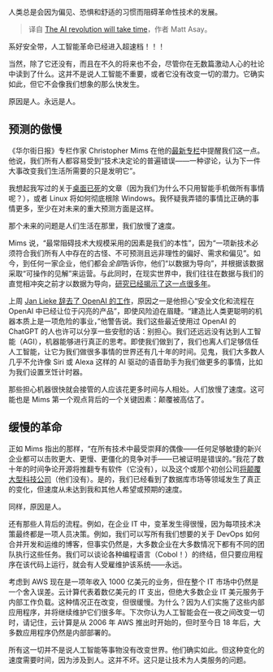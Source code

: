 
<!--
title: 人工智能革命需要时间
cover: ./cover.png
-->

人类总是会因为偏见、恐惧和舒适的习惯而阻碍革命性技术的发展。

> 译自 [The AI revolution will take time](https://www.infoworld.com/article/3715268/the-ai-revolution-will-take-time.html)，作者 Matt Asay。

系好安全带，人工智能革命已经进入超速档！！！

当然，除了它还没有，而且在不久的将来也不会，尽管你在无数篇激动人心的社论中读到了什么。这并不是说人工智能不重要，或者它没有改变一切的潜力。它确实如此，但它不会像我们想象的那么快发生。

原因是人。永远是人。

## 预测的傲慢

《华尔街日报》专栏作家 Christopher Mims 在他的[最新专栏](https://www.wsj.com/tech/personal-tech/what-i-got-wrong-in-a-decade-of-predicting-the-future-of-tech-06420bba)中提醒我们这一点。他说，我们所有人都容易受到“技术决定论的普遍错误——一种谬论，认为下一件大事改变我们生活所需要的只是发明它”。

我想起我写过的关于[桌面已死](https://asay.blogspot.com/2005/09/commentary-desktop-is-dead.html?m=1)的文章（因为我们为什么不只用智能手机做所有事情呢？），或者 Linux 将如何彻底根除 Windows。我怀疑我弄错的事情比正确的事情更多，至少在对未来的重大预测方面是这样。

那个未来的问题是人们生活在那里，我们放慢了速度。

Mims  说，“最常阻碍技术大规模采用的因素是我们的本性”，因为“一项新技术必须符合我们所有人中存在的古怪、不可预测且远非理性的偏好、需求和偏见”。如今，到任何一家企业，他们都会*全部*告诉你，他们“以数据为导向”，并根据该数据采取“可操作的见解”来运营。与此同时，在现实世界中，我们往往在数据与我们的直觉相冲突之前才以数据为导向，[研究已经揭示了这一点很多年](https://www.techrepublic.com/article/85-of-big-data-projects-fail-but-your-developers-can-help-yours-succeed/)。

上周 [Jan Lieke 辞去了 OpenAI 的工作](https://x.com/janleike/status/1791498187313963308)，原因之一是他担心“安全文化和流程在 OpenAI 中已经让位于闪亮的产品”，即使风险迫在眉睫。“建造比人类更聪明的机器本质上是一项危险的事业，”他警告说。我们这些最近使用过 OpenAI 的 ChatGPT 的人也许可以分享一些安慰的话：别担心。我们还远远没有达到人工智能（AGI），机器能够进行真正的思考。即使我们做到了，我们也离人们足够信任人工智能，让它为我们做很多事情的世界还有几十年的时间。见鬼，我们大多数人几乎不允许像 Siri 或 Alexa 这样的 AI 驱动的语音助手为我们做更多的事情，比如为我们设置烹饪计时器。

那些担心机器很快就会接管的人应该花更多时间与人相处。人们放慢了速度。这可能也是 Mims 第一个观点背后的一个关键因素：颠覆被高估了。

## 缓慢的革命

正如 Mims 指出的那样，“在所有技术中最受崇拜的偶像——任何足够敏捷的新兴企业都可以击败更大、更慢、更僵化的竞争对手——已被证明是错误的。”我花了数十年的时间争论开源将推翻专有软件（它没有），以及这个或那个初创公司[将颠覆大型科技公司](https://www.infoworld.com/article/3056637/nosql-chips-away-at-oracle-ibm-and-microsoft-dominance.html)（他们没有）。是的，我们已经看到了数据库市场等领域发生了真正的变化，但速度从未达到我和其他人希望或预期的速度。

同样，原因是人。

还有那些人背后的流程。例如，在企业 IT 中，变革发生得很慢，因为每项技术决策最终都是一项人员决策。例如，我们可以写所有我们想要的关于 DevOps 如何合并开发和运维的博客，但事实仍然是，大多数企业在大多数情况下都有不同的团队执行这些任务。我们可以谈论各种编程语言（Cobol！）的终结，但只要应用程序在该代码上运行，就会有人受雇维护该系统——永远。

考虑到 AWS 现在是一项年收入 1000 亿美元的业务，但在整个 IT 市场中仍然是一个舍入误差。云计算代表着数亿美元的 IT 支出，但绝大多数企业 IT 美元服务于内部工作负载。这种情况正在改变，但很缓慢。为什么？因为人们实施了这些内部应用程序，并将继续维护它们很多年。下次你认为人工智能会在一夜之间改变一切时，请记住，云计算是从 2006 年 AWS 推出时开始的，但时至今日 18 年后，大多数应用程序仍然是内部部署的。

所有这一切并不是说人工智能等事物没有改变世界。他们确实如此。但这种变化的速度需要时间，因为涉及到人。这并不坏。这只是让技术为人类服务的问题。